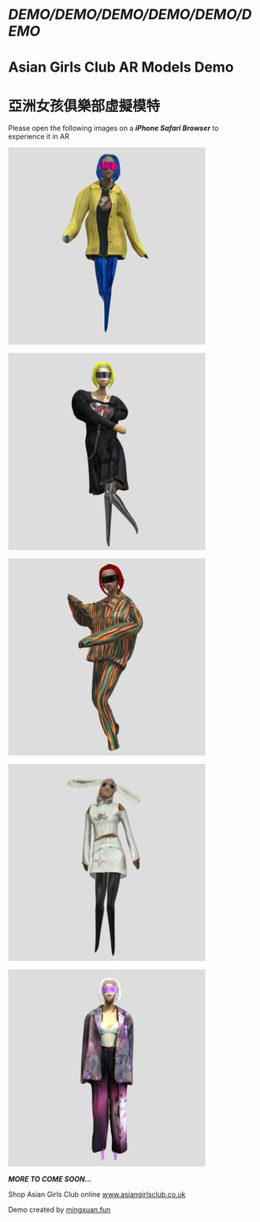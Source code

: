 # *DEMO/DEMO/DEMO/DEMO/DEMO/DEMO*
# Asian Girls Club AR Models Demo
# 亞洲女孩俱樂部虛擬模特
  
Please open the following images on a ***iPhone Safari Browser*** to experience it in AR

[![yellow-jacket](assets/yellow-jacket.jpg)](https://mingxuan.fun/asian-girls-model/yellow-jacket.usdz)

[![black-dress](assets/black-dress.jpg)](https://mingxuan.fun/asian-girls-model/black-dress.usdz)

[![orange-jacket](assets/orange-jacket.jpg)](https://mingxuan.fun/asian-girls-model/orange-jacket.usdz)

[![white-rabbit](assets/white-rabbit.jpg)](https://mingxuan.fun/asian-girls-model/white-rabbit.usdz)

[![color-suit](assets/color-suit.jpg)](https://mingxuan.fun/asian-girls-model/color-suit.usdz)


***MORE TO COME SOON...***

Shop Asian Girls Club online www.asiangirlsclub.co.uk

Demo created by [mingxuan.fun](https://mingxuan.fun/)